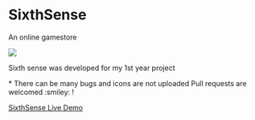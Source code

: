 # SixthSense
<p>An online gamestore </p>

<img src="http://i.imgur.com/WR0hJpv.png?1">

<p>Sixth sense was developed for my 1st year project</p>
<p> * There can be many bugs and icons are not uploaded Pull requests are welcomed :smiley: ! </p>
<a href="http://sixthsense.rajika.me"> SixthSense Live Demo </a>
